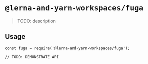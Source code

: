 # `@lerna-and-yarn-workspaces/fuga`

> TODO: description

## Usage

```
const fuga = require('@lerna-and-yarn-workspaces/fuga');

// TODO: DEMONSTRATE API
```
